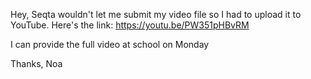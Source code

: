 Hey, 
Seqta wouldn't let me submit my video file so I had to upload it to YouTube. 
Here's the link: https://youtu.be/PW351pHBvRM

I can provide the full video at school on Monday

Thanks, Noa